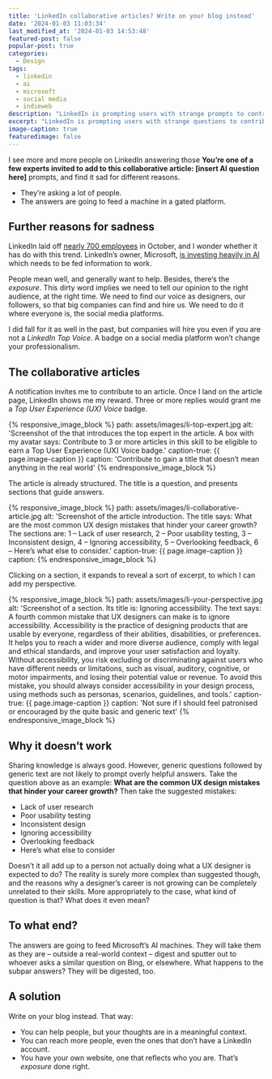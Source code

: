 ```yaml
---
title: 'LinkedIn collaborative articles? Write on your blog instead'
date: '2024-01-03 11:03:34'
last_modified_at: '2024-01-03 14:53:48'
featured-post: false
popular-post: true
categories:
  - Design
tags:
  - linkedin
  - ai
  - microsoft
  - social media
  - indieweb
description: "LinkedIn is prompting users with strange prompts to contribute to collaborative articles. What is it all about?"
excerpt: "LinkedIn is prompting users with strange questions to contribute to collaborative articles. What is it all about?"
image-caption: true
featuredimage: false
---
```

I see more and more people on LinkedIn answering those **You’re one of a few experts invited to add to this collaborative article: [insert AI question here]** prompts, and find it sad for different reasons. 

- They’re asking a lot of people.
- The answers are going to feed a machine in a gated platform.

## Further reasons for sadness

LinkedIn laid off [nearly 700 employees](https://www.npr.org/2023/10/16/1206158638/linkedin-layoffs) in October, and I wonder whether it has do with this trend. LinkedIn’s owner, Microsoft, [is investing heavily in AI](https://www.forbes.com/sites/janakirammsv/2023/11/19/microsofts-ai-transformation-from-software-giant-to-ai-powerhouse/) which needs to be fed information to work.

People mean well, and generally want to help. Besides, there‘s the _exposure_. This dirty word implies we need to tell our opinion to the right audience, at the right time. We need to find our voice as designers, our followers, so that big companies can find and hire us. We need to do it where everyone is, the social media platforms.

I did fall for it as well in the past, but companies will hire you even if you are not a _LinkedIn Top Voice_. A badge on a social media platform won’t change your professionalism.

## The collaborative articles

A notification invites me to contribute to an article. Once I land on the article page, LinkedIn shows me my reward. Three or more replies would grant me a _Top User Experience (UX) Voice_ badge.

{% responsive_image_block %}
  path: assets/images/li-top-expert.jpg
  alt: 'Screenshot of the that introduces the top expert in the article. A box with my avatar says: Contribute to 3 or more articles in this skill to be eligible to earn a Top User Experience (UX) Voice badge.'
  caption-true: {{ page.image-caption }}
  caption: 'Contribute to gain a title that doesn’t mean anything in the real world'
{% endresponsive_image_block %}

The article is already structured. The title is a question, and presents sections that guide answers.

{% responsive_image_block %}
  path: assets/images/li-collaborative-article.jpg
  alt: 'Screenshot of the article introduction. The title says: What are the most common UX design mistakes that hinder your career growth? The sections are: 1 – Lack of user research, 2 – Poor usability testing, 3 – Inconsistent design, 4 – Ignoring accessibility, 5 – Overlooking feedback, 6 – Here’s what else to consider.'
  caption-true: {{ page.image-caption }}
  caption: 
{% endresponsive_image_block %}

Clicking on a section, it expands to reveal a sort of excerpt, to which I can add my perspective.

{% responsive_image_block %}
  path: assets/images/li-your-perspective.jpg
  alt: 'Screenshot of a section. Its title is: Ignoring accessibility. The text says: A fourth common mistake that UX designers can make is to ignore accessibility. Accessibility is the practice of designing products that are usable by everyone, regardless of their abilities, disabilities, or preferences. It helps you to reach a wider and more diverse audience, comply with legal and ethical standards, and improve your user satisfaction and loyalty. Without accessibility, you risk excluding or discriminating against users who have different needs or limitations, such as visual, auditory, cognitive, or motor impairments, and losing their potential value or revenue. To avoid this mistake, you should always consider accessibility in your design process, using methods such as personas, scenarios, guidelines, and tools.'
  caption-true: {{ page.image-caption }}
  caption: 'Not sure if I should feel patronised or encouraged by the quite basic and generic text'
{% endresponsive_image_block %} 

## Why it doesn’t work

Sharing knowledge is always good. However, generic questions followed by generic text are not likely to prompt overly helpful answers. Take the question above as an example: **What are the common UX design mistakes that hinder your career growth?** Then take the suggested mistakes: 

- Lack of user research
- Poor usability testing
- Inconsistent design
- Ignoring accessibility
- Overlooking feedback
- Here’s what else to consider

Doesn’t it all add up to a person not actually doing what a UX designer is expected to do? The reality is surely more complex than suggested though, and the reasons why a designer’s career is not growing can be completely unrelated to their skills. More appropriately to the case, what kind of question is that? What does it even mean? 

## To what end?

The answers are going to feed Microsoft’s AI machines. They will take them as they are – outside a real-world context – digest and sputter out to whoever asks a similar question on Bing, or elsewhere. What happens to the subpar answers? They will be digested, too.

## A solution

Write on your blog instead. That way:

- You can help people, but your thoughts are in a meaningful context.
- You can reach more people, even the ones that don’t have a LinkedIn account.
- You have your own website, one that reflects who you are. That’s _exposure_ done right.


